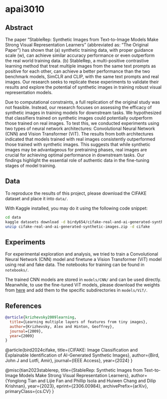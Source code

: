 # apai3010

## Abstract

The paper “StableRep: Synthetic Images from Text-to-Image Models Make Strong Visual Representation Learners” (abbreviated as: “The Original Paper”)  has shown that (a) synthetic training data, with proper guidance scale (w), can achieve similar accuracy performance or even outperform the real world training data. (b) StableRep, a multi-positive contrastive learning method that treat multiple images from the same text prompts as positive for each other, can achieve a better performance than the two benchmark models, SimCLR and CLIP, with the same text prompts and real images. Our research seeks to replicate these experiments to validate their results and explore the potential of synthetic images in training robust visual representation models.

Due to computational constraints, a full replication of the original study was not feasible. Instead, our research focuses on assessing the efficacy of synthetic images in training models for downstream tasks. We hypothesized that classifiers trained on synthetic images could potentially outperform those trained on real images. To test this, we conducted experiments using two types of neural network architectures: Convolutional Neural Network (CNN) and Vision Transformer (ViT). The results from both architectures indicated that models trained with real images consistently outperformed those trained with synthetic images. This suggests that while synthetic images may be advantageous for pretraining phases, real images are crucial for achieving optimal performance in downstream tasks. Our findings highlight the essential role of authentic data in the fine-tuning stages of model training.

## Data

To reproduce the results of this project, please download the CIFAKE dataset and place it into `data/`.

With Kaggle installed, you may do it using the following code snippet:
```bash
cd data
kaggle datasets download -d birdy654/cifake-real-and-ai-generated-synthetic-images
unzip cifake-real-and-ai-generated-synthetic-images.zip -d cifake
```

## Experiments

For experimental exploration and analysis, we tried to train a Convolutional Neural Network (CNN) model and finetune a Vision Transformer (ViT) model using real and fake data. The notebooks for training can be found in `notebooks/`.

The trained CNN models are stored in `models/CNN/` and can be used directly. Meanwhile, to use the fine-tuned ViT models, please download the weights from [here](https://connecthkuhk-my.sharepoint.com/:f:/g/personal/kathy09_connect_hku_hk/EgLiOcFGd09Onf_IzzFZR18BPsXIzub9o0LYH0rKh2of_Q?e=MVMmZc) and add them to the specific subdirectories in `models/ViT/`.

## References

```bibtex
@article{krizhevsky2009learning,
  title={Learning multiple layers of features from tiny images},
  author={Krizhevsky, Alex and Hinton, Geoffrey},
  journal={2009},
  year={2009}
}
```

@article{bird2024cifake,
  title={CIFAKE: Image Classification and Explainable Identification of AI-Generated Synthetic Images},
  author={Bird, John J and Lotfi, Amir},
  journal={IEEE Access},
  year={2024}
}

@misc{tian2023stablerep,
      title={StableRep: Synthetic Images from Text-to-Image Models Make Strong Visual Representation Learners}, 
      author={Yonglong Tian and Lijie Fan and Phillip Isola and Huiwen Chang and Dilip Krishnan},
      year={2023},
      eprint={2306.00984},
      archivePrefix={arXiv},
      primaryClass={cs.CV}
}
